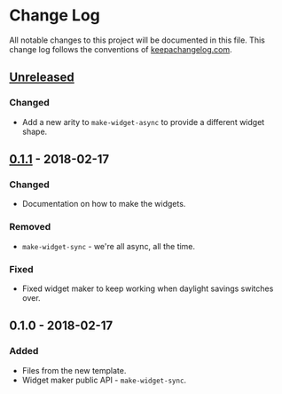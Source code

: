 # Change Log
All notable changes to this project will be documented in this file. This change log follows the conventions of [keepachangelog.com](http://keepachangelog.com/).

## [Unreleased]
### Changed
- Add a new arity to `make-widget-async` to provide a different widget shape.

## [0.1.1] - 2018-02-17
### Changed
- Documentation on how to make the widgets.

### Removed
- `make-widget-sync` - we're all async, all the time.

### Fixed
- Fixed widget maker to keep working when daylight savings switches over.

## 0.1.0 - 2018-02-17
### Added
- Files from the new template.
- Widget maker public API - `make-widget-sync`.

[Unreleased]: https://github.com/your-name/organizer/compare/0.1.1...HEAD
[0.1.1]: https://github.com/your-name/organizer/compare/0.1.0...0.1.1

